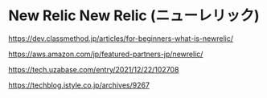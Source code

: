 # New Relic New Relic (ニューレリック) 
https://dev.classmethod.jp/articles/for-beginners-what-is-newrelic/

https://aws.amazon.com/jp/featured-partners-jp/newrelic/

https://tech.uzabase.com/entry/2021/12/22/102708



https://techblog.istyle.co.jp/archives/9267
